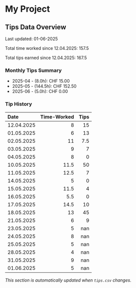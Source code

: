 # My Project

## Tips Data Overview
Last updated: 01-06-2025

Total time worked since 12.04.2025: 157.5

Total tips earned since 12.04.2025: 167.5

### Monthly Tips Summary
- 2025-04 - (8.0h): CHF 15.00
- 2025-05 - (144.5h): CHF 152.50
- 2025-06 - (5.0h): CHF 0.00

### Tip History
| Date       |   Time-Worked |   Tips |
|:-----------|--------------:|-------:|
| 12.04.2025 |           8   |   15   |
| 01.05.2025 |           6   |   13   |
| 02.05.2025 |          11   |    7.5 |
| 03.05.2025 |           9   |    7   |
| 04.05.2025 |           8   |    0   |
| 10.05.2025 |          11.5 |   50   |
| 11.05.2025 |          12.5 |    7   |
| 14.05.2025 |           5   |    0   |
| 15.05.2025 |          11.5 |    4   |
| 16.05.2025 |           5.5 |    0   |
| 17.05.2025 |          14.5 |   10   |
| 18.05.2025 |          13   |   45   |
| 21.05.2025 |           6   |    9   |
| 23.05.2025 |           5   |  nan   |
| 24.05.2025 |           8   |  nan   |
| 25.05.2025 |           5   |  nan   |
| 28.05.2025 |           4   |  nan   |
| 31.05.2025 |           9   |  nan   |
| 01.06.2025 |           5   |  nan   |

*This section is automatically updated when `tips.csv` changes.*
